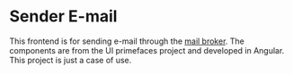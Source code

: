 # Sender E-mail

This frontend is for sending e-mail through the [mail broker](https://github.com/jw-programmer/emailbroker). The components are from the UI primefaces project and developed in Angular. This project is just a case of use.